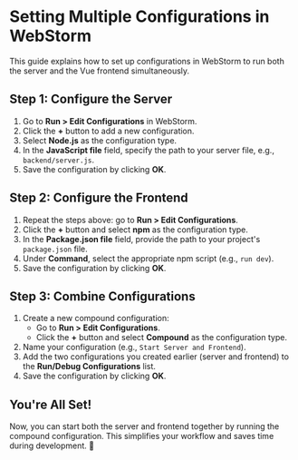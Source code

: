 # Setting  Multiple Configurations in WebStorm

This guide explains how to set up configurations in WebStorm to run both the server and the Vue frontend simultaneously.



## Step 1: Configure the Server

1. Go to **Run > Edit Configurations** in WebStorm.
2. Click the **+** button to add a new configuration.
3. Select **Node.js** as the configuration type.
4. In the **JavaScript file** field, specify the path to your server file, e.g., `backend/server.js`.
5. Save the configuration by clicking **OK**.


## Step 2: Configure the Frontend

1. Repeat the steps above: go to **Run > Edit Configurations**.
2. Click the **+** button and select **npm** as the configuration type.
3. In the **Package.json file** field, provide the path to your project's `package.json` file.
4. Under **Command**, select the appropriate npm script (e.g., `run dev`).
5. Save the configuration by clicking **OK**.


## Step 3: Combine Configurations

1. Create a new compound configuration:
    - Go to **Run > Edit Configurations**.
    - Click the **+** button and select **Compound** as the configuration type.
2. Name your configuration (e.g., `Start Server and Frontend`).
3. Add the two configurations you created earlier (server and frontend) to the **Run/Debug Configurations** list.
4. Save the configuration by clicking **OK**.


## You're All Set!

Now, you can start both the server and frontend together by running the compound configuration. This simplifies your workflow and saves time during development. 🚀
